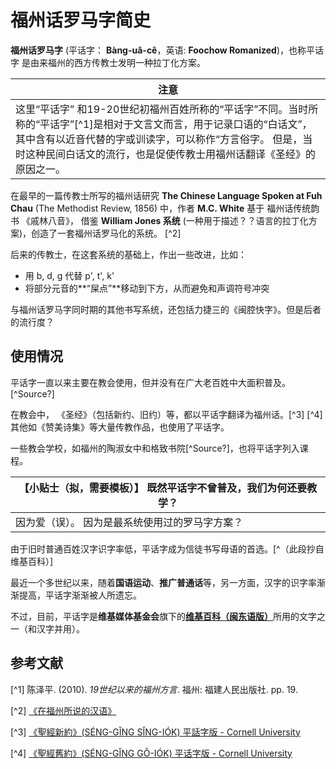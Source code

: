 # 福州话罗马字简史
**福州话罗马字** (平话字： **Bàng-uâ-cê**，英语: **Foochow Romanized**)，也称平话字 是由来福州的西方传教士发明一种拉丁化方案。

|注意|
| -- |
|这里“平话字” 和19-20世纪初福州百姓所称的“平话字”不同。当时所称的“平话字”[^1]是相对于文言文而言，用于记录口语的“白话文”，其中含有以近音代替的字或训读字，可以称作“方言俗字。 但是，当时这种民间白话文的流行，也是促使传教士用福州话翻译《圣经》的原因之一。|

在最早的一篇传教士所写的福州话研究 **The Chinese Language Spoken at Fuh Chau** (The Methodist Review, 1856) 中，作者 **M.C. White** 基于 福州话传统韵书 《戚林八音》， 借鉴 **William Jones 系统** (一种用于描述？？语言的拉丁化方案)，创造了一套福州话罗马化的系统。 [^2] 

后来的传教士，在这套系统的基础上，作出一些改进，比如：

 - 用 b, d, g 代替 p', t', k'
 - 将部分元音的**“屎点”**移动到下方，从而避免和声调符号冲突

与福州话罗马字同时期的其他书写系统，还包括力捷三的《闽腔快字》。但是后者的流行度？

## 使用情况

平话字一直以来主要在教会使用，但并没有在广大老百姓中大面积普及。[^Source?]

在教会中， 《圣经》（包括新约、旧约）等，都以平话字翻译为福州话。[^3] [^4] 其他如《赞美诗集》等大量传教作品，也使用了平话字。

一些教会学校，如福州的陶淑女中和格致书院[^Source?]，也将平话字列入课程。

| 【小贴士（拟，需要模板）】 既然平话字不曾普及，我们为何还要教学？ |
| -- |
| 因为爱（误）。 因为是最系统使用过的罗马字方案？|

由于旧时普通百姓汉字识字率低，平话字成为信徒书写母语的首选。[^（此段抄自维基百科）]

最近一个多世纪以来，随着**国语运动**、**推广普通话**等，另一方面，汉字的识字率渐渐提高，平话字渐渐被人所遗忘。

不过，目前，平话字是**维基媒体基金会**旗下的[**维基百科（闽东语版）**](https://cdo.wikipedia.org)所用的文字之一（和汉字并用）。

## 参考文献
[^1] 陈泽平. (2010). _19世纪以来的福州方言_. 福州: 福建人民出版社. pp. 19.

[^2] [《在福州所说的汉语》](https://en.wikisource.org/wiki/The_Chinese_Language_Spoken_at_Fuh_Chau)

[^3] [《聖經新約》(SÉNG-GĬNG SĬNG-IÓK) 平話字版 - Cornell University](http://ebooks.library.cornell.edu/cgi/t/text/text-idx?c=cdl;cc=cdl;view=toc;subview=short;idno=cdl180)

[^4] [《聖經舊約》(SÉNG-GĬNG GÔ-IÓK) 平话字版 - Cornell University](http://ebooks.library.cornell.edu/cgi/t/text/text-idx?c=cdl;cc=cdl;view=toc;subview=short;idno=cdl181)